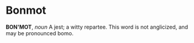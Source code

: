 # Bonmot

**BON'MOT**, _noun_ A jest; a witty repartee. This word is not anglicized, and may be pronounced bomo.